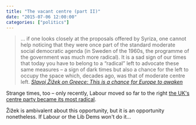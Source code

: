 ```yaml
---
title: "The vacant centre (part II)"
date: "2015-07-06 12:00:00"
categories: ["politics"]
---
```



> &hellip; if one looks closely at the proposals offered by Syriza, one cannot help noticing that they were once part of the standard moderate social democratic agenda (in Sweden of the 1960s, the programme of the government was much more radical). It is a sad sign of our times that today you have to belong to a “radical” left to advocate these same measures – a sign of dark times but also a chance for the left to occupy the space which, decades ago, was that of moderate centre left. <cite>[Slavoj Žižek on Greece: This is a chance for Europe to awaken ](https://www.newstatesman.com/politics/2015/07/Slavoj-Zizek-greece-chance-europe-awaken)<cite>

Strange times, too &#8211; only recently, Labour moved so far to the right [the UK's centre party became its most radical](/2015/06/the-last-liberal-centre-broke/).

Žižek is ambivalent about this opportunity, but it is an opportunity nonetheless. If Labour or the Lib Dems won't do it&hellip;
